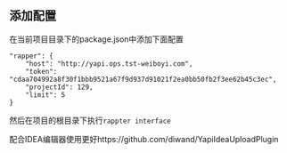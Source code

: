 ## 添加配置

在当前项目目录下的package.json中添加下面配置
```
"rapper": {
    "host": "http://yapi.ops.tst-weiboyi.com",
    "token": "cdaa704992a8f30f1bbb9521a67f9d937d91021f2ea0bb50fb2f3ee62b45c3ec",
    "projectId": 129,
    "limit": 5
}
```

然后在项目的根目录下执行```rappter interface```

配合IDEA编辑器使用更好https://github.com/diwand/YapiIdeaUploadPlugin
